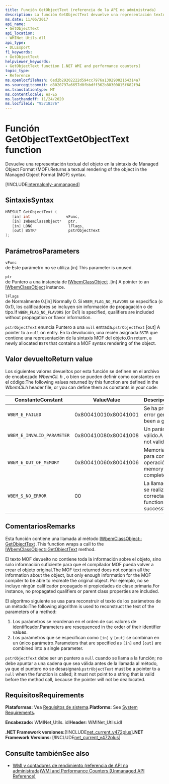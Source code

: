 ```yaml
---
title: Función GetObjectText (referencia de la API no administrada)
description: La función GetObjectText devuelve una representación textual de un objeto en la sintaxis MOF.
ms.date: 11/06/2017
api_name:
- GetObjectText
api_location:
- WMINet_Utils.dll
api_type:
- DLLExport
f1_keywords:
- GetObjectText
helpviewer_keywords:
- GetObjectText function [.NET WMI and performance counters]
topic_type:
- Reference
ms.openlocfilehash: 6ad2b29202222d594cc7976a13929002164314a7
ms.sourcegitcommit: d8020797a6657d0fbbdff362b80300815f682f94
ms.translationtype: MT
ms.contentlocale: es-ES
ms.lasthandoff: 11/24/2020
ms.locfileid: "95718376"
---
```

# <a name="getobjecttext-function"></a><span data-ttu-id="f3ebd-103">Función GetObjectText</span><span class="sxs-lookup"><span data-stu-id="f3ebd-103">GetObjectText function</span></span>

<span data-ttu-id="f3ebd-104">Devuelve una representación textual del objeto en la sintaxis de Managed Object Format (MOF).</span><span class="sxs-lookup"><span data-stu-id="f3ebd-104">Returns a textual rendering of the object in the Managed Object Format (MOF) syntax.</span></span>

[!INCLUDE[internalonly-unmanaged](../../../../includes/internalonly-unmanaged.md)]

## <a name="syntax"></a><span data-ttu-id="f3ebd-105">Sintaxis</span><span class="sxs-lookup"><span data-stu-id="f3ebd-105">Syntax</span></span>  
  
```cpp  
HRESULT GetObjectText (
   [in] int                vFunc,
   [in] IWbemClassObject*   ptr,
   [in] LONG                lFlags,
   [out] BSTR*              pstrObjectText
);
```  

## <a name="parameters"></a><span data-ttu-id="f3ebd-106">Parámetros</span><span class="sxs-lookup"><span data-stu-id="f3ebd-106">Parameters</span></span>

`vFunc`  
<span data-ttu-id="f3ebd-107">de Este parámetro no se utiliza.</span><span class="sxs-lookup"><span data-stu-id="f3ebd-107">[in] This parameter is unused.</span></span>

`ptr`  
<span data-ttu-id="f3ebd-108">de Puntero a una instancia de [IWbemClassObject](/windows/desktop/api/wbemcli/nn-wbemcli-iwbemclassobject) .</span><span class="sxs-lookup"><span data-stu-id="f3ebd-108">[in] A pointer to an [IWbemClassObject](/windows/desktop/api/wbemcli/nn-wbemcli-iwbemclassobject) instance.</span></span>

`lFlags`  
<span data-ttu-id="f3ebd-109">de Normalmente 0.</span><span class="sxs-lookup"><span data-stu-id="f3ebd-109">[in] Normally 0.</span></span> <span data-ttu-id="f3ebd-110">Si `WBEM_FLAG_NO_FLAVORS` se especifica (o 0x1), los calificadores se incluyen sin información de propagación o de tipo.</span><span class="sxs-lookup"><span data-stu-id="f3ebd-110">If `WBEM_FLAG_NO_FLAVORS` (or 0x1) is specified, qualifiers are included without propagation or flavor information.</span></span>

<span data-ttu-id="f3ebd-111">`pstrObjectText` enuncia Puntero a una `null` entrada.</span><span class="sxs-lookup"><span data-stu-id="f3ebd-111">`pstrObjectText` [out] A pointer to a `null` on entry.</span></span> <span data-ttu-id="f3ebd-112">En la devolución, una recién asignada `BSTR` que contiene una representación de la sintaxis MOF del objeto.</span><span class="sxs-lookup"><span data-stu-id="f3ebd-112">On return, a newly allocated `BSTR` that contains a MOF syntax rendering of the object.</span></span>  

## <a name="return-value"></a><span data-ttu-id="f3ebd-113">Valor devuelto</span><span class="sxs-lookup"><span data-stu-id="f3ebd-113">Return value</span></span>

<span data-ttu-id="f3ebd-114">Los siguientes valores devueltos por esta función se definen en el archivo de encabezado *WbemCli. h* , o bien se pueden definir como constantes en el código:</span><span class="sxs-lookup"><span data-stu-id="f3ebd-114">The following values returned by this function are defined in the *WbemCli.h* header file, or you can define them as constants in your code:</span></span>

|<span data-ttu-id="f3ebd-115">Constante</span><span class="sxs-lookup"><span data-stu-id="f3ebd-115">Constant</span></span>  |<span data-ttu-id="f3ebd-116">Value</span><span class="sxs-lookup"><span data-stu-id="f3ebd-116">Value</span></span>  |<span data-ttu-id="f3ebd-117">Descripción</span><span class="sxs-lookup"><span data-stu-id="f3ebd-117">Description</span></span>  |
|---------|---------|---------|
|`WBEM_E_FAILED` | <span data-ttu-id="f3ebd-118">0x80041001</span><span class="sxs-lookup"><span data-stu-id="f3ebd-118">0x80041001</span></span> | <span data-ttu-id="f3ebd-119">Se ha producido un error general.</span><span class="sxs-lookup"><span data-stu-id="f3ebd-119">There has been a general failure.</span></span> |
|`WBEM_E_INVALID_PARAMETER` | <span data-ttu-id="f3ebd-120">0x80041008</span><span class="sxs-lookup"><span data-stu-id="f3ebd-120">0x80041008</span></span> | <span data-ttu-id="f3ebd-121">Un parámetro no es válido.</span><span class="sxs-lookup"><span data-stu-id="f3ebd-121">A parameter is not valid.</span></span> |
|`WBEM_E_OUT_OF_MEMORY` | <span data-ttu-id="f3ebd-122">0x80041006</span><span class="sxs-lookup"><span data-stu-id="f3ebd-122">0x80041006</span></span> | <span data-ttu-id="f3ebd-123">Memoria insuficiente para completar la operación.</span><span class="sxs-lookup"><span data-stu-id="f3ebd-123">Not enough memory is available to complete the operation.</span></span> |
|`WBEM_S_NO_ERROR` | <span data-ttu-id="f3ebd-124">0</span><span class="sxs-lookup"><span data-stu-id="f3ebd-124">0</span></span> | <span data-ttu-id="f3ebd-125">La llamada de función se realizó correctamente.</span><span class="sxs-lookup"><span data-stu-id="f3ebd-125">The function call was successful.</span></span>  |
  
## <a name="remarks"></a><span data-ttu-id="f3ebd-126">Comentarios</span><span class="sxs-lookup"><span data-stu-id="f3ebd-126">Remarks</span></span>

<span data-ttu-id="f3ebd-127">Esta función contiene una llamada al método [IWbemClassObject:: GetObjectText](/windows/desktop/api/wbemcli/nf-wbemcli-iwbemclassobject-getobjecttext) .</span><span class="sxs-lookup"><span data-stu-id="f3ebd-127">This function wraps a call to the [IWbemClassObject::GetObjectText](/windows/desktop/api/wbemcli/nf-wbemcli-iwbemclassobject-getobjecttext) method.</span></span>

<span data-ttu-id="f3ebd-128">El texto MOF devuelto no contiene toda la información sobre el objeto, sino solo información suficiente para que el compilador MOF pueda volver a crear el objeto original.</span><span class="sxs-lookup"><span data-stu-id="f3ebd-128">The MOF text returned does not contain all the information about the object, but only enough information for the MOF compiler to be able to recreate the original object.</span></span> <span data-ttu-id="f3ebd-129">Por ejemplo, no se incluye ningún calificador propagado ni propiedades de clase primaria.</span><span class="sxs-lookup"><span data-stu-id="f3ebd-129">For instance, no propagated qualifiers or parent class properties are included.</span></span>

<span data-ttu-id="f3ebd-130">El algoritmo siguiente se usa para reconstruir el texto de los parámetros de un método:</span><span class="sxs-lookup"><span data-stu-id="f3ebd-130">The following algorithm is used to reconstruct the text of the parameters of a method:</span></span>

1. <span data-ttu-id="f3ebd-131">Los parámetros se reordenan en el orden de sus valores de identificador.</span><span class="sxs-lookup"><span data-stu-id="f3ebd-131">Parameters are resequenced in the order of their identifier values.</span></span>
1. <span data-ttu-id="f3ebd-132">Los parámetros que se especifican como `[in]` y `[out]` se combinan en un único parámetro.</span><span class="sxs-lookup"><span data-stu-id="f3ebd-132">Parameters that are specified as `[in]` and `[out]` are combined into a single parameter.</span></span>

<span data-ttu-id="f3ebd-133">`pstrObjectText` debe ser un puntero a `null` cuando se llama a la función; no debe apuntar a una cadena que sea válida antes de la llamada al método, ya que el puntero no se desasignará.</span><span class="sxs-lookup"><span data-stu-id="f3ebd-133">`pstrObjectText` must be a pointer to a `null` when the function is called; it must not point to a string that is valid before the method call, because the pointer will not be deallocated.</span></span>

## <a name="requirements"></a><span data-ttu-id="f3ebd-134">Requisitos</span><span class="sxs-lookup"><span data-stu-id="f3ebd-134">Requirements</span></span>  

<span data-ttu-id="f3ebd-135">**Plataformas:** Vea [Requisitos de sistema](../../get-started/system-requirements.md).</span><span class="sxs-lookup"><span data-stu-id="f3ebd-135">**Platforms:** See [System Requirements](../../get-started/system-requirements.md).</span></span>  
  
 <span data-ttu-id="f3ebd-136">**Encabezado:** WMINet_Utils. idl</span><span class="sxs-lookup"><span data-stu-id="f3ebd-136">**Header:** WMINet_Utils.idl</span></span>  
  
 <span data-ttu-id="f3ebd-137">**.NET Framework versiones:**[!INCLUDE[net_current_v472plus](../../../../includes/net-current-v472plus.md)]</span><span class="sxs-lookup"><span data-stu-id="f3ebd-137">**.NET Framework Versions:** [!INCLUDE[net_current_v472plus](../../../../includes/net-current-v472plus.md)]</span></span>  
  
## <a name="see-also"></a><span data-ttu-id="f3ebd-138">Consulte también</span><span class="sxs-lookup"><span data-stu-id="f3ebd-138">See also</span></span>

- [<span data-ttu-id="f3ebd-139">WMI y contadores de rendimiento (referencia de API no administrada)</span><span class="sxs-lookup"><span data-stu-id="f3ebd-139">WMI and Performance Counters (Unmanaged API Reference)</span></span>](index.md)
